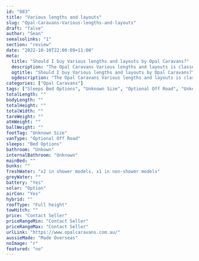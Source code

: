 ```yaml
---
id: "883"
title: "Various lengths and layouts"
slug: "Opal-Caravans-Various-lengths-and-layouts"
draft: "false"
author: "Sean"
seealsolinks: "1"
section: "review"
date: "2022-10-10T22:00:09+11:00"
meta:
  title: "Should I buy Various lengths and layouts by Opal Caravans?"
  description: "The Opal Caravans Various lengths and layouts is classed as Optional Off Road, and sleeps Bed Options people. It is Made Overseas and comes in at Unknown Size. It generally has Unkown."
  ogtitle: "Should I buy Various lengths and layouts by Opal Caravans?"
  ogdescription: "The Opal Caravans Various lengths and layouts is classed as Optional Off Road, and sleeps Bed Options people. It is Made Overseas and comes in at Unknown Size. It generally has Unkown."
categories: ["Opal Caravans"]
tags: ["Sleeps Bed Options", "Unknown Size", "Optional Off Road", "Unkown", "Full height", "Price Unknown", "Made Overseas"]
totalLength: ""
bodyLength: ""
totalHeight: ""
totalWidth: ""
tareWeight: ""
atmWeight: ""
ballWeight: ""
footTag: "Unknown Size"
vanType: "Optional Off Road"
sleeps: "Bed Options"
bathroom: "Unkown"
internalBathroom: "Unknown"
mainBed: ""
bunks: ""
freshWater: "x2 in shower models, x1 in non-shower models"
greyWater: ""
battery: "Yes"
solar: "Option"
airCon: "Yes"
hybrid: ""
roofType: "Full height"
towHitch: ""
price: "Contact Seller"
priceRangeMin: "Contact Seller"
priceRangeMax: "Contact Seller"
urlLink: "https://www.opalcaravans.com.au/"
aussieMade: "Made Overseas"
noImage: "r"
featured: "no"
---
```

